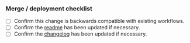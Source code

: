 ### Merge / deployment checklist

- [ ] Confirm this change is backwards compatible with existing workflows.
- [ ] Confirm the [readme](https://github.com/meta-introspector/codeql-action/blob/main/README.md) has been updated if necessary.
- [ ] Confirm the [changelog](https://github.com/meta-introspector/codeql-action/blob/main/CHANGELOG.md) has been updated if necessary.

